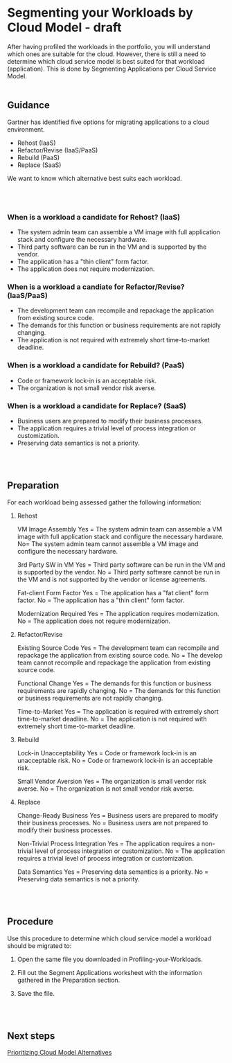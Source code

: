 # Segmenting your Workloads by Cloud Model - draft

After having profiled the workloads in the portfolio, you will understand which ones are suitable for the cloud. However, there is still a need to determine which cloud service model is best suited for that workload (application).  This is done by Segmenting Applications per Cloud Service Model.
<br />
<br />

## Guidance

Gartner has identified five options for migrating applications to a cloud environment.

*	Rehost (IaaS)
*	Refactor/Revise (IaaS/PaaS)
*	Rebuild (PaaS)
*	Replace (SaaS)

We want to know which alternative best suits each workload.

<br />
<br />

### When is a workload a candidate for Rehost? (IaaS)

* The system admin team can assemble a VM image with full application stack and configure the necessary hardware.
* Third party software can be run in the VM and is supported by the vendor.
* The application has a "thin client" form factor.
* The application does not require modernization.

### When is a workload a candiate for Refactor/Revise? (IaaS/PaaS)
* The development team can recompile and repackage the application from existing source code.
* The demands for this function or business requirements are not rapidly changing.
* The application is not required with extremely short time-to-market deadline.

### When is a workload a candidate for Rebuild? (PaaS)
* Code or framework lock-in is an acceptable risk.
* The organization is not small vendor risk averse.

### When is a workload a candidate for Replace? (SaaS)
* Business users are prepared to modify their business processes.
* The application requires a trivial level of process integration or customization.
* Preserving data semantics is not a priority.
<br />
<br />

## Preparation

For each workload being assessed gather the following information: 

  1. Rehost
     
     VM Image Assembly
     Yes = The system admin team can assemble a VM image with full application stack and configure the necessary hardware.
     No= The system admin team cannot assemble a VM image and configure the necessary hardware.
     
     3rd Party SW in VM
     Yes = Third party software can be run in the VM and is supported by the vendor.
     No = Third party software cannot be run in the VM and is not supported by the vendor or license agreements.

     Fat-client Form Factor
     Yes = The application has a "fat client" form factor.
     No = The application has a "thin client" form factor.

     Modernization Required
     Yes = The application requires modernization.
     No = The application does not require modernization.

  2. Refactor/Revise

     Existing Source Code
     Yes = The development team can recompile and repackage the application from existing source code.
     No = The develop team cannot recompile and repackage the application from existing source code.

     Functional Change
     Yes = The demands for this function or business requirements are rapidly changing.
     No = The demands for this function or business requirements are not rapidly changing.

     Time-to-Market
     Yes = The application is required with extremely short time-to-market deadline.
     No = The application is not required with extremely short time-to-market deadline.
     
  3. Rebuild
     
     Lock-in Unacceptability
     Yes = Code or framework lock-in is an unacceptable risk.
     No = Code or framework lock-in is an acceptable risk.

     Small Vendor Aversion
     Yes = The organization is small vendor risk averse.
     No = The organization is not small vendor risk averse.

  4. Replace
     
     Change-Ready Business
     Yes = Business users are prepared to modify their business processes.
     No = Business users are not prepared to modify their business processes.

     Non-Trivial Process Integration
     Yes = The application requires a non-trivial level of process integration or customization.
     No = The application requires a trivial level of process integration or customization.

     Data Semantics
     Yes = Preserving data semantics is a priority.
     No = Preserving data semantics is not a priority.
<br />
<br />

## Procedure

Use this procedure to determine which cloud service model a workload should be migrated to:

   1. Open the same file you downloaded in Profiling-your-Workloads.
   
   2. Fill out the Segment Applications worksheet with the information gathered in the Preparation section.
   
   3. Save the file.
<br />
<br />

## Next steps

[Prioritizing Cloud Model Alternatives](https://github.com/alvarovitta/Planning-Workload-Migration/blob/master/2.1.4-Prioritizing-Cloud-Model-Alternatives.md)
